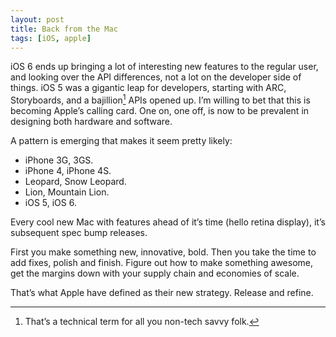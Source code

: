 ```yaml
---
layout: post
title: Back from the Mac
tags: [iOS, apple]
---
```


iOS 6 ends up bringing a lot of interesting new features to the regular user, and looking over the API differences, not a lot on the developer side of things. iOS 5 was a gigantic leap for developers, starting with ARC, Storyboards, and a bajillion[^1] APIs opened up. I’m willing to bet that this is becoming Apple’s calling card. One on, one off, is now to be prevalent in designing both hardware and software.

A pattern is emerging that makes it seem pretty likely:

* iPhone 3G, 3GS.
* iPhone 4, iPhone 4S.
* Leopard, Snow Leopard.
* Lion, Mountain Lion.
* iOS 5, iOS 6.

Every cool new Mac with features ahead of it’s time (hello retina display), it’s subsequent spec bump releases.

First you make something new, innovative, bold. Then you take the time to add fixes, polish and finish. Figure out how to make something awesome, get the margins down with your supply chain and economies of scale.

That’s what Apple have defined as their new strategy. Release and refine.

[^1]: That’s a technical term for all you non-tech savvy folk.